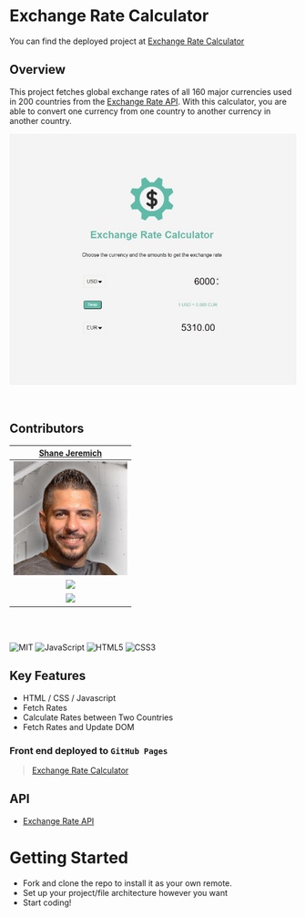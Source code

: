 # Exchange Rate Calculator

You can find the deployed project at [Exchange Rate Calculator](https://sjeremich23.github.io/Exchange-Rate-Calculator/)

## Overview

This project fetches global exchange rates of all 160 major currencies used in 200 countries from the [Exchange Rate API](https://api.exchangerate-api.com/v4/latest/). With this calculator, you are able to convert one currency from one country to another currency in another country.

![Without Model](/images/exchange.jpg)

<br>

## Contributors

|                                        [Shane Jeremich](https://github.com/sjeremich23)                                        |
| :----------------------------------------------------------------------------------------------------------------------------: |
|                         [<img src="images/shane.png" width = "200" />](https://github.com/sjeremich23)                         |
|                    [<img src="https://github.com/favicon.ico" width="15"> ](https://github.com/sjeremich23)                    |
| [ <img src="https://static.licdn.com/sc/h/al2o9zrvru7aqj8e1x2rzsrca" width="15"> ](https://www.linkedin.com/in/shanejeremich/) |

<br>
<br>

![MIT](https://img.shields.io/packagist/l/doctrine/orm.svg)
![JavaScript](https://img.shields.io/badge/javascript-%23323330.svg?&logo=javascript&logoColor=%23F7DF1E)
![HTML5](https://img.shields.io/badge/html5-%23E34F26.svg?logo=html5&logoColor=white)
![CSS3](https://img.shields.io/badge/css3-%231572B6.svg?logo=css3&logoColor=white)

## Key Features

- HTML / CSS / Javascript
- Fetch Rates
- Calculate Rates between Two Countries
- Fetch Rates and Update DOM

### Front end deployed to `GitHub Pages`

> [Exchange Rate Calculator](https://sjeremich23.github.io/Exchange-Rate-Calculator/)

## API

- [Exchange Rate API](https://api.exchangerate-api.com/v4/latest/)

# Getting Started

- Fork and clone the repo to install it as your own remote.
- Set up your project/file architecture however you want
- Start coding!
